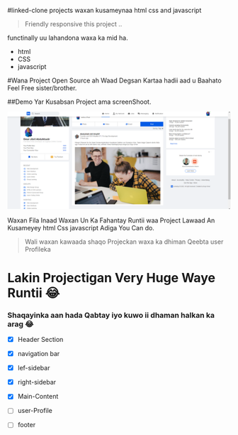 #linked-clone projects waxan kusameynaa html css and javascript

>Friendly responsive this project ..

functinally uu lahandona waxa ka mid ha.


* html
* CSS
* javascript
  
#Wana Project Open Source ah Waad Degsan Kartaa hadii aad u Baahato Feel Free sister/brother.

##Demo Yar Kusabsan Project ama screenShoot.

![Demo Our Project](images/DemOurProject.png)

<p>Waxan Fila Inaad Waxan Un Ka Fahantay Runtii waa Project Lawaad An Kusameyey html Css javascript Adiga You Can do. </p>

>Wali waxan kawaada shaqo Projeckan waxa ka dhiman Qeebta user Profileka

# Lakin Projectigan Very Huge Waye Runtii :joy:

### Shaqayinka aan hada Qabtay iyo kuwo ii dhaman halkan ka arag :joy:



- [x] Header Section
- [x] navigation bar 
- [x] lef-sidebar
- [x] right-sidebar
- [x] Main-Content
- [ ] user-Profile
- [ ] footer




